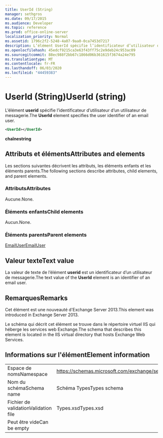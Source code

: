 ```yaml
---
title: UserId (String)
manager: sethgros
ms.date: 09/17/2015
ms.audience: Developer
ms.topic: reference
ms.prod: office-online-server
localization_priority: Normal
ms.assetid: 1796c2f2-5248-4a07-9aa0-0ca7453d7217
description: L’élément UserId spécifie l’identificateur d’utilisateur d’un utilisateur de messagerie.
ms.openlocfilehash: 45edcf9215ca3e63f43ff75c2e9deb24c953ac09
ms.sourcegitcommit: 88ec988f2bb67c1866d06b361615f3674a24e795
ms.translationtype: MT
ms.contentlocale: fr-FR
ms.lasthandoff: 06/03/2020
ms.locfileid: "44459383"
---
```

# <a name="userid-string"></a><span data-ttu-id="b223a-103">UserId (String)</span><span class="sxs-lookup"><span data-stu-id="b223a-103">UserId (string)</span></span>

<span data-ttu-id="b223a-104">L’élément **userid** spécifie l’identificateur d’utilisateur d’un utilisateur de messagerie.</span><span class="sxs-lookup"><span data-stu-id="b223a-104">The **UserId** element specifies the user identifier of an email user.</span></span> 
  
```XML
<UserId></UserId>
```

 <span data-ttu-id="b223a-105">**chaîne**</span><span class="sxs-lookup"><span data-stu-id="b223a-105">**string**</span></span>
## <a name="attributes-and-elements"></a><span data-ttu-id="b223a-106">Attributs et éléments</span><span class="sxs-lookup"><span data-stu-id="b223a-106">Attributes and elements</span></span>

<span data-ttu-id="b223a-107">Les sections suivantes décrivent les attributs, les éléments enfants et les éléments parents.</span><span class="sxs-lookup"><span data-stu-id="b223a-107">The following sections describe attributes, child elements, and parent elements.</span></span>
  
### <a name="attributes"></a><span data-ttu-id="b223a-108">Attributs</span><span class="sxs-lookup"><span data-stu-id="b223a-108">Attributes</span></span>

<span data-ttu-id="b223a-109">Aucune.</span><span class="sxs-lookup"><span data-stu-id="b223a-109">None.</span></span>
  
### <a name="child-elements"></a><span data-ttu-id="b223a-110">Éléments enfants</span><span class="sxs-lookup"><span data-stu-id="b223a-110">Child elements</span></span>

<span data-ttu-id="b223a-111">Aucun.</span><span class="sxs-lookup"><span data-stu-id="b223a-111">None.</span></span>
  
### <a name="parent-elements"></a><span data-ttu-id="b223a-112">Éléments parents</span><span class="sxs-lookup"><span data-stu-id="b223a-112">Parent elements</span></span>

[<span data-ttu-id="b223a-113">EmailUser</span><span class="sxs-lookup"><span data-stu-id="b223a-113">EmailUser</span></span>](emailuser.md)
  
## <a name="text-value"></a><span data-ttu-id="b223a-114">Valeur texte</span><span class="sxs-lookup"><span data-stu-id="b223a-114">Text value</span></span>

<span data-ttu-id="b223a-115">La valeur de texte de l’élément **userid** est un identificateur d’un utilisateur de messagerie.</span><span class="sxs-lookup"><span data-stu-id="b223a-115">The text value of the **UserId** element is an identifier of an email user.</span></span> 
  
## <a name="remarks"></a><span data-ttu-id="b223a-116">Remarques</span><span class="sxs-lookup"><span data-stu-id="b223a-116">Remarks</span></span>

<span data-ttu-id="b223a-117">Cet élément est une nouveauté d'Exchange Server 2013.</span><span class="sxs-lookup"><span data-stu-id="b223a-117">This element was introduced in Exchange Server 2013.</span></span>
  
<span data-ttu-id="b223a-118">Le schéma qui décrit cet élément se trouve dans le répertoire virtuel IIS qui héberge les services web Exchange.</span><span class="sxs-lookup"><span data-stu-id="b223a-118">The schema that describes this element is located in the IIS virtual directory that hosts Exchange Web Services.</span></span>
  
## <a name="element-information"></a><span data-ttu-id="b223a-119">Informations sur l'élément</span><span class="sxs-lookup"><span data-stu-id="b223a-119">Element information</span></span>

|||
|:-----|:-----|
|<span data-ttu-id="b223a-120">Espace de noms</span><span class="sxs-lookup"><span data-stu-id="b223a-120">Namespace</span></span>  <br/> |https://schemas.microsoft.com/exchange/services/2006/types  <br/> |
|<span data-ttu-id="b223a-121">Nom du schéma</span><span class="sxs-lookup"><span data-stu-id="b223a-121">Schema name</span></span>  <br/> |<span data-ttu-id="b223a-122">Schéma Types</span><span class="sxs-lookup"><span data-stu-id="b223a-122">Types schema</span></span>  <br/> |
|<span data-ttu-id="b223a-123">Fichier de validation</span><span class="sxs-lookup"><span data-stu-id="b223a-123">Validation file</span></span>  <br/> |<span data-ttu-id="b223a-124">Types.xsd</span><span class="sxs-lookup"><span data-stu-id="b223a-124">Types.xsd</span></span>  <br/> |
|<span data-ttu-id="b223a-125">Peut être vide</span><span class="sxs-lookup"><span data-stu-id="b223a-125">Can be empty</span></span>  <br/> ||
   

